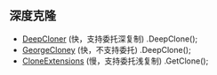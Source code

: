 ## 深度克隆

- [DeepCloner](https://www.nuget.org/packages/DeepCloner/) (快，支持委托深复制)   .DeepClone();
- [GeorgeCloney](https://www.nuget.org/packages/GeorgeCloney/) (快，不支持委托)   .DeepClone();
- [CloneExtensions](https://www.nuget.org/packages/CloneExtensions/) (慢，支持委托浅复制)  .GetClone();